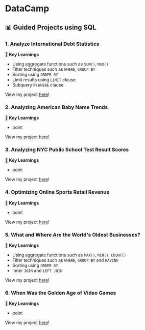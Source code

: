 # DataCamp
## 📊 Guided Projects using SQL

### 1. Analyze International Debt Statistics

**🔑 Key Learnings**
- Using aggregate functions such as `SUM()`, `MAX()`
- Filter techniques such as `WHERE`, `GROUP BY`
- Sorting using `ORDER BY`
- Limit results using `LIMIT` clause
- Subquery in `WHERE` clause

View my project [here](https://github.com/adeolaosibajo/DataCamp-Projects/blob/967b46b8ba3edb7b178cfbbe7cf9767fb542ebcb/SQL/Analyze%20International%20Debt%20Statistics/Analyze%20International%20Debt%20Statistics.ipynb)!
### 2. Analyzing American Baby Name Trends

**🔑 Key Learnings**
-  point

View my project [here](https://github.com/adeolaosibajo/DataCamp-Projects/blob/967b46b8ba3edb7b178cfbbe7cf9767fb542ebcb/SQL/Analyzing%20American%20Baby%20Name%20Trends/Analyzing%20American%20Baby%20Name%20Trends.ipynb)!
### 3. Analyzing NYC Public School Test Result Scores

**🔑 Key Learnings**
-  point

View my project [here](https://github.com/adeolaosibajo/DataCamp-Projects/blob/967b46b8ba3edb7b178cfbbe7cf9767fb542ebcb/SQL/Analyzing%20NYC%20Public%20School%20Test%20Result%20Scores/Analyzing%20NYC%20Public%20School%20Test%20Result%20Scores.ipynb)!
### 4. Optimizing Online Sports Retail Revenue

**🔑 Key Learnings**
-  point

View my project [here](https://github.com/adeolaosibajo/DataCamp-Projects/blob/967b46b8ba3edb7b178cfbbe7cf9767fb542ebcb/SQL/Optimizing%20Online%20Sports%20Retail%20Revenue/Optimizing%20Online%20Sports%20Retail%20Revenue.ipynb)!
### 5. What and Where Are the World's Oldest Businesses?

**🔑 Key Learnings**
- Using aggregate functions such as `MAX()`, `MIN()`, `COUNT()`
- Filter techniques such as `WHERE`, `GROUP BY` and `HAVING`
- Sorting using `ORDER BY`
- Inner `JOIN` and `LEFT JOIN` 

View my project [here](https://github.com/adeolaosibajo/DataCamp-Projects/blob/967b46b8ba3edb7b178cfbbe7cf9767fb542ebcb/SQL/What%20and%20Where%20are%20the%20World's%20Oldest%20Businesses/What%20and%20Where%20are%20the%20World's%20Oldest%20Businesses.ipynb)!
### 6. When Was the Golden Age of Video Games

**🔑 Key Learnings**
-  point

View my project [here](https://github.com/adeolaosibajo/DataCamp-Projects/blob/967b46b8ba3edb7b178cfbbe7cf9767fb542ebcb/SQL/When%20Was%20the%20Golden%20Age%20of%20Video%20Games/When%20Was%20the%20Golden%20Age%20of%20Video%20Games.ipynb)!
